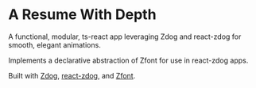 # A Resume With Depth



A functional, modular, ts-react app leveraging Zdog and react-zdog for smooth, elegant animations.

Implements a declarative abstraction of Zfont for use in react-zdog apps.


Built with [Zdog](https://zzz.dog/), [react-zdog](https://github.com/drcmda/react-zdog), and [Zfont](https://jaames.github.io/zfont/).
